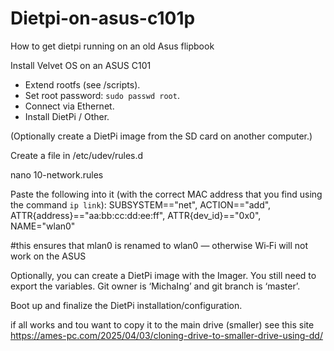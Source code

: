 # Dietpi-on-asus-c101p
How to get dietpi running on an old Asus flipbook


Install Velvet OS on an ASUS C101

- Extend rootfs (see /scripts).
- Set root password: `sudo passwd root`.
- Connect via Ethernet.
- Install DietPi / Other.

(Optionally create a DietPi image from the SD card on another computer.)

Create a file in /etc/udev/rules.d

nano 10-network.rules

Paste the following into it (with the correct MAC address that you find using the command `ip link`):
SUBSYSTEM=="net", ACTION=="add", ATTR{address}=="aa:bb:cc:dd:ee:ff", ATTR{dev_id}=="0x0", NAME="wlan0"

#this ensures that mlan0 is renamed to wlan0 — otherwise Wi‑Fi will not work on the ASUS

Optionally, you can create a DietPi image with the Imager. You still need to export the variables. Git owner is ‘MichaIng’ and git branch is ‘master’.

Boot up and finalize the DietPi installation/configuration.


if all works and tou want to copy it to the main drive (smaller) see this site
https://ames-pc.com/2025/04/03/cloning-drive-to-smaller-drive-using-dd/
